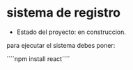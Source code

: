 <h1>sistema de registro</h1>

- Estado del proyecto: en construccion.

para ejecutar el sistema debes poner:

´´´´npm install react´´´´
